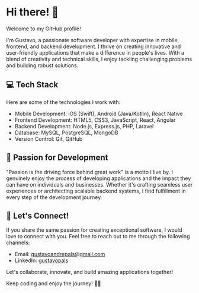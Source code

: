 # Hi there! 👋

Welcome to my GitHub profile!

I'm Gustavo, a passionate software developer with expertise in mobile, frontend, and backend development. I thrive on creating innovative and user-friendly applications that make a difference in people's lives. With a blend of creativity and technical skills, I enjoy tackling challenging problems and building robust solutions.

## 💻 Tech Stack

Here are some of the technologies I work with:

- Mobile Development: iOS (Swift), Android (Java/Kotlin), React Native
- Frontend Development: HTML5, CSS3, JavaScript, React, Angular
- Backend Development: Node.js, Express.js, PHP, Laravel
- Database: MySQL, PostgreSQL, MongoDB
- Version Control: Git, GitHub

## 🚀 Passion for Development

"Passion is the driving force behind great work" is a motto I live by. I genuinely enjoy the process of developing applications and the impact they can have on individuals and businesses. Whether it's crafting seamless user experiences or architecting scalable backend systems, I find fulfillment in every step of the development journey.

## 🌟 Let's Connect!

If you share the same passion for creating exceptional software, I would love to connect with you. Feel free to reach out to me through the following channels:

- Email: [gustavoandrepals@gmail.com](mailto:gustavoandrepals@gmail.com)
- LinkedIn: [gustavopals](https://www.linkedin.com/in/gustavopals)

Let's collaborate, innovate, and build amazing applications together!

Keep coding and enjoy the journey! 🚀✨

